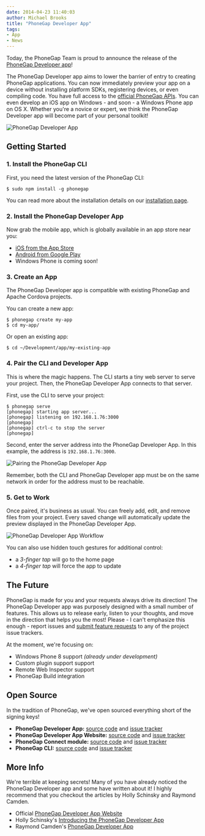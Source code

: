 ```yaml
---
date: 2014-04-23 11:40:03
author: Michael Brooks
title: "PhoneGap Developer App"
tags:
- App
- News
---
```


Today, the PhoneGap Team is proud to announce the release of the [PhoneGap Developer app][2]!

The PhoneGap Developer app aims to lower the barrier of entry to creating PhoneGap applications. You can now immediately preview your app on a device without installing platform SDKs, registering devices, or even compiling code. You have full access to the [official PhoneGap APIs][9]. You can even develop an iOS app on Windows - and soon - a Windows Phone app on OS X. Whether you're a novice or expert, we think the PhoneGap Developer app will become part of your personal toolkit!

<img src="http://forms.phonegap.com/blog/uploads/2014-04/phonegap-developer-app-hero.png" alt="PhoneGap Developer App" style="max-width: 500px;" />

## Getting Started

### 1. Install the PhoneGap CLI

First, you need the latest version of the PhoneGap CLI:

    $ sudo npm install -g phonegap

You can read more about the installation details on our [installation page][1].

### 2. Install the PhoneGap Developer App

Now grab the mobile app, which is globally available in an app store near you:

- [iOS from the App Store][3]
- [Android from Google Play][4]
- Windows Phone is coming soon!

### 3. Create an App

The PhoneGap Developer app is compatible with existing PhoneGap and Apache Cordova projects.

You can create a new app:

    $ phonegap create my-app
    $ cd my-app/

Or open an existing app:

    $ cd ~/Development/app/my-existing-app

### 4. Pair the CLI and Developer App

This is where the magic happens. The CLI starts a tiny web server to serve your project. Then, the PhoneGap Developer App connects to that server.

First, use the CLI to serve your project:

    $ phonegap serve
    [phonegap] starting app server...
    [phonegap] listening on 192.168.1.76:3000
    [phonegap]
    [phonegap] ctrl-c to stop the server
    [phonegap]

Second, enter the server address into the PhoneGap Developer App. In this example, the address is `192.168.1.76:3000`.

<img src="http://forms.phonegap.com/blog/uploads/2014-04/phonegap-developer-app-pairing.png" alt="Pairing the PhoneGap Developer App" style="max-width: 500px;" />

Remember, both the CLI and PhoneGap Developer app must be on the same network in order for the address must to be reachable.

### 5. Get to Work

Once paired, it's business as usual. You can freely add, edit, and remove files from your project. Every saved change will automatically update the preview displayed in the PhoneGap Developer App.

<img src="http://forms.phonegap.com/blog/uploads/2014-04/phonegap-app-developer-workflow-v2.gif" alt="PhoneGap Developer App Workflow" style="max-width: 500px;" height="auto" />

You can also use hidden touch gestures for additional control:

- a _3-finger tap_ will go to the home page
- a _4-finger tap_ will force the app to update

## The Future

PhoneGap is made for you and your requests always drive its direction! The PhoneGap Developer app was purposely designed with a small number of features. This allows us to release early, listen to your thoughts, and move in the direction that helps you the most! Please - I can't emphasize this enough - report issues and [submit feature requests](#open_source) to any of the project issue trackers.

At the moment, we're focusing on:

- Windows Phone 8 support _(already under development)_
- Custom plugin support support
- Remote Web Inspector support
- PhoneGap Build integration

## Open Source

In the tradition of PhoneGap, we've open sourced everything short of the signing keys!

- __PhoneGap Developer App:__ [source code][5] and [issue tracker][6]
- __PhoneGap Developer App Website:__ [source code][7] and [issue tracker][8]
- __PhoneGap Connect module:__ [source code][10] and [issue tracker][11]
- __PhoneGap CLI:__ [source code][14] and [issue tracker][15]

## More Info

We're terrible at keeping secrets! Many of you have already noticed the PhoneGap Developer app and some have written about it! I highly recommend that you checkout the articles by Holly Schinsky and Raymond Camden.

- Official [PhoneGap Developer App Website][2]
- Holly Schinsky's [Introducing the PhoneGap Developer App][1]
- Raymond Camden's [PhoneGap Developer App][12]

[1]: http://phonegap.com/install/
[2]: http://app.phonegap.com/
[3]: https://itunes.apple.com/app/id843536693
[4]: https://play.google.com/store/apps/details?id=com.adobe.phonegap.app
[5]: http://github.com/phonegap/phonegap-app-developer
[6]: http://github.com/phonegap/phonegap-app-developer/issues
[7]: http://github.com/phonegap/app.phonegap.com
[8]: http://github.com/phonegap/app.phonegap.com/issues
[9]: http://phonegap.com/about/feature/
[10]: http://github.com/phonegap/connect-phonegap
[11]: http://github.com/phonegap/connect-phonegap/issues
[12]: http://www.raymondcamden.com/index.cfm/2014/4/21/PhoneGap-Developer-App
[13]: http://devgirl.org/2014/04/22/introducing-the-phonegap-developer-app/
[14]: http://github.com/phonegap/phonegap-cli
[15]: http://github.com/phonegap/phonegap-cli/issues
